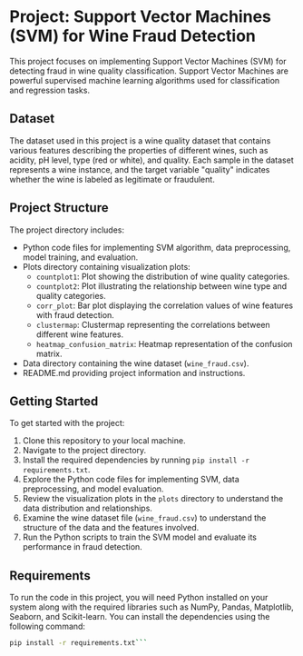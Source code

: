 # Project: Support Vector Machines (SVM) for Wine Fraud Detection

This project focuses on implementing Support Vector Machines (SVM) for detecting fraud in wine quality classification. Support Vector Machines are powerful supervised machine learning algorithms used for classification and regression tasks.

## Dataset

The dataset used in this project is a wine quality dataset that contains various features describing the properties of different wines, such as acidity, pH level, type (red or white), and quality. Each sample in the dataset represents a wine instance, and the target variable "quality" indicates whether the wine is labeled as legitimate or fraudulent.

## Project Structure

The project directory includes:

- Python code files for implementing SVM algorithm, data preprocessing, model training, and evaluation.
- Plots directory containing visualization plots:
  - `countplot1`: Plot showing the distribution of wine quality categories.
  - `countplot2`: Plot illustrating the relationship between wine type and quality categories.
  - `corr_plot`: Bar plot displaying the correlation values of wine features with fraud detection.
  - `clustermap`: Clustermap representing the correlations between different wine features.
  - `heatmap_confusion_matrix`: Heatmap representation of the confusion matrix.
- Data directory containing the wine dataset (`wine_fraud.csv`).
- README.md providing project information and instructions.

## Getting Started

To get started with the project:

1. Clone this repository to your local machine.
2. Navigate to the project directory.
3. Install the required dependencies by running `pip install -r requirements.txt`.
4. Explore the Python code files for implementing SVM, data preprocessing, and model evaluation.
5. Review the visualization plots in the `plots` directory to understand the data distribution and relationships.
6. Examine the wine dataset file (`wine_fraud.csv`) to understand the structure of the data and the features involved.
7. Run the Python scripts to train the SVM model and evaluate its performance in fraud detection.

## Requirements

To run the code in this project, you will need Python installed on your system along with the required libraries such as NumPy, Pandas, Matplotlib, Seaborn, and Scikit-learn. You can install the dependencies using the following command:

```bash
pip install -r requirements.txt```
